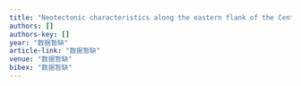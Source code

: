 ```yaml
---
title: "Neotectonic characteristics along the eastern flank of the Central Range in the active Taiwan orogen inferred from fluvial channel morphology"
authors: []
authors-key: []
year: "数据暂缺"
article-link: "数据暂缺"
venue: "数据暂缺"
bibex: "数据暂缺"
---
```

